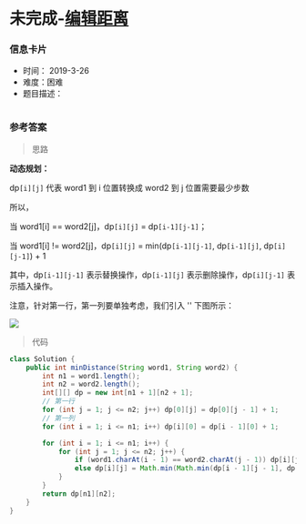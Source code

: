 # 未完成-[编辑距离](https://leetcode-cn.com/problems/edit-distance/)

### 信息卡片

- 时间： 2019-3-26
- 难度：困难
- 题目描述：

```java

```



### 参考答案

> 思路

**动态规划：**

dp`[i][j]` 代表 word1 到 i 位置转换成 word2 到 j 位置需要最少步数

所以，

当 word1[i] == word2[j]，dp`[i][j]` = dp`[i-1][j-1]`；

当 word1[i] != word2[j]，dp`[i][j]` = min(dp`[i-1][j-1]`, dp`[i-1][j]`, dp`[i][j-1]`) + 1

其中，dp`[i-1][j-1]` 表示替换操作，dp`[i-1][j]` 表示删除操作，dp`[i][j-1]` 表示插入操作。

注意，针对第一行，第一列要单独考虑，我们引入 '' 下图所示：



![](https://pic.leetcode-cn.com/76574ab7ff2877d63b80a2d4f8496fab3c441065552edc562f62d5809e75e97e-Snipaste_2019-05-29_15-28-02.png)



> 代码


```java
class Solution {
    public int minDistance(String word1, String word2) {
        int n1 = word1.length();
        int n2 = word2.length();
        int[][] dp = new int[n1 + 1][n2 + 1];
        // 第一行
        for (int j = 1; j <= n2; j++) dp[0][j] = dp[0][j - 1] + 1;
        // 第一列
        for (int i = 1; i <= n1; i++) dp[i][0] = dp[i - 1][0] + 1;

        for (int i = 1; i <= n1; i++) {
            for (int j = 1; j <= n2; j++) {
                if (word1.charAt(i - 1) == word2.charAt(j - 1)) dp[i][j] = dp[i - 1][j - 1];
                else dp[i][j] = Math.min(Math.min(dp[i - 1][j - 1], dp[i][j - 1]), dp[i - 1][j]) + 1;
            }
        }
        return dp[n1][n2];  
    }
}

```

